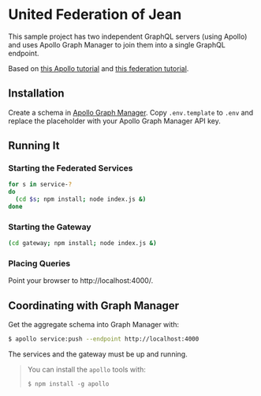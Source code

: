 # United Federation of Jean

This sample project has two independent GraphQL servers (using Apollo) and uses
Apollo Graph Manager to join them into a single GraphQL endpoint.

Based on [this Apollo tutorial](https://www.apollographql.com/docs/apollo-server/getting-started/)
and [this federation tutorial](https://www.apollographql.com/docs/apollo-server/federation/introduction/).

## Installation

Create a schema in [Apollo Graph Manager](https://engine.apollographql.com/).
Copy `.env.template` to `.env` and replace the placeholder with your Apollo
Graph Manager API key.

## Running It

### Starting the Federated Services

```bash
for s in service-?
do
  (cd $s; npm install; node index.js &)
done
```

### Starting the Gateway

```bash
(cd gateway; npm install; node index.js &)
```

### Placing Queries

Point your browser to http://localhost:4000/.

## Coordinating with Graph Manager

Get the aggregate schema into Graph Manager with:

```bash
$ apollo service:push --endpoint http://localhost:4000
```

The services and the gateway must be up and running.

> You can install the `apollo` tools with:
>
>     $ npm install -g apollo
